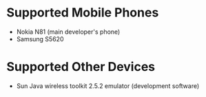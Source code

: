 # Supported Mobile Phones #

  * Nokia N81 (main developer's phone)
  * Samsung S5620

# Supported Other Devices #

  * Sun Java wireless toolkit 2.5.2 emulator (development software)